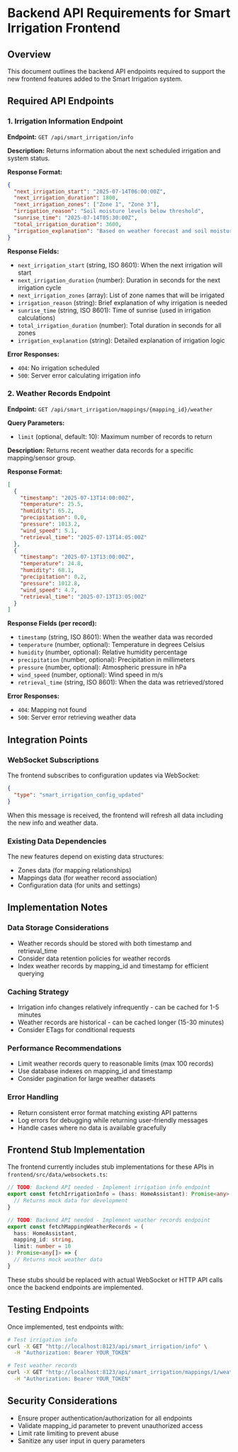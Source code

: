 # Backend API Requirements for Smart Irrigation Frontend

## Overview
This document outlines the backend API endpoints required to support the new frontend features added to the Smart Irrigation system.

## Required API Endpoints

### 1. Irrigation Information Endpoint

**Endpoint:** `GET /api/smart_irrigation/info`

**Description:** Returns information about the next scheduled irrigation and system status.

**Response Format:**
```json
{
  "next_irrigation_start": "2025-07-14T06:00:00Z",
  "next_irrigation_duration": 1800,
  "next_irrigation_zones": ["Zone 1", "Zone 3"],
  "irrigation_reason": "Soil moisture levels below threshold",
  "sunrise_time": "2025-07-14T05:30:00Z",
  "total_irrigation_duration": 3600,
  "irrigation_explanation": "Based on weather forecast and soil moisture sensors, irrigation is scheduled to maintain optimal growing conditions."
}
```

**Response Fields:**
- `next_irrigation_start` (string, ISO 8601): When the next irrigation will start
- `next_irrigation_duration` (number): Duration in seconds for the next irrigation cycle
- `next_irrigation_zones` (array): List of zone names that will be irrigated
- `irrigation_reason` (string): Brief explanation of why irrigation is needed
- `sunrise_time` (string, ISO 8601): Time of sunrise (used in irrigation calculations)
- `total_irrigation_duration` (number): Total duration in seconds for all zones
- `irrigation_explanation` (string): Detailed explanation of irrigation logic

**Error Responses:**
- `404`: No irrigation scheduled
- `500`: Server error calculating irrigation info

### 2. Weather Records Endpoint

**Endpoint:** `GET /api/smart_irrigation/mappings/{mapping_id}/weather`

**Query Parameters:**
- `limit` (optional, default: 10): Maximum number of records to return

**Description:** Returns recent weather data records for a specific mapping/sensor group.

**Response Format:**
```json
[
  {
    "timestamp": "2025-07-13T14:00:00Z",
    "temperature": 25.5,
    "humidity": 65.2,
    "precipitation": 0.0,
    "pressure": 1013.2,
    "wind_speed": 5.1,
    "retrieval_time": "2025-07-13T14:05:00Z"
  },
  {
    "timestamp": "2025-07-13T13:00:00Z",
    "temperature": 24.8,
    "humidity": 68.1,
    "precipitation": 0.2,
    "pressure": 1012.8,
    "wind_speed": 4.7,
    "retrieval_time": "2025-07-13T13:05:00Z"
  }
]
```

**Response Fields (per record):**
- `timestamp` (string, ISO 8601): When the weather data was recorded
- `temperature` (number, optional): Temperature in degrees Celsius
- `humidity` (number, optional): Relative humidity percentage
- `precipitation` (number, optional): Precipitation in millimeters
- `pressure` (number, optional): Atmospheric pressure in hPa
- `wind_speed` (number, optional): Wind speed in m/s
- `retrieval_time` (string, ISO 8601): When the data was retrieved/stored

**Error Responses:**
- `404`: Mapping not found
- `500`: Server error retrieving weather data

## Integration Points

### WebSocket Subscriptions
The frontend subscribes to configuration updates via WebSocket:
```json
{
  "type": "smart_irrigation_config_updated"
}
```

When this message is received, the frontend will refresh all data including the new info and weather data.

### Existing Data Dependencies
The new features depend on existing data structures:
- Zones data (for mapping relationships)
- Mappings data (for weather record association)
- Configuration data (for units and settings)

## Implementation Notes

### Data Storage Considerations
- Weather records should be stored with both timestamp and retrieval_time
- Consider data retention policies for weather records
- Index weather records by mapping_id and timestamp for efficient querying

### Caching Strategy
- Irrigation info changes relatively infrequently - can be cached for 1-5 minutes
- Weather records are historical - can be cached longer (15-30 minutes)
- Consider ETags for conditional requests

### Performance Recommendations
- Limit weather records query to reasonable limits (max 100 records)
- Use database indexes on mapping_id and timestamp
- Consider pagination for large weather datasets

### Error Handling
- Return consistent error format matching existing API patterns
- Log errors for debugging while returning user-friendly messages
- Handle cases where no data is available gracefully

## Frontend Stub Implementation

The frontend currently includes stub implementations for these APIs in `frontend/src/data/websockets.ts`:

```typescript
// TODO: Backend API needed - Implement irrigation info endpoint
export const fetchIrrigationInfo = (hass: HomeAssistant): Promise<any> => {
  // Returns mock data for development
}

// TODO: Backend API needed - Implement weather records endpoint
export const fetchMappingWeatherRecords = (
  hass: HomeAssistant,
  mapping_id: string,
  limit: number = 10
): Promise<any[]> => {
  // Returns mock weather data
}
```

These stubs should be replaced with actual WebSocket or HTTP API calls once the backend endpoints are implemented.

## Testing Endpoints

Once implemented, test endpoints with:

```bash
# Test irrigation info
curl -X GET "http://localhost:8123/api/smart_irrigation/info" \
  -H "Authorization: Bearer YOUR_TOKEN"

# Test weather records
curl -X GET "http://localhost:8123/api/smart_irrigation/mappings/1/weather?limit=5" \
  -H "Authorization: Bearer YOUR_TOKEN"
```

## Security Considerations
- Ensure proper authentication/authorization for all endpoints
- Validate mapping_id parameter to prevent unauthorized access
- Limit rate limiting to prevent abuse
- Sanitize any user input in query parameters